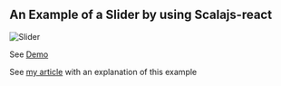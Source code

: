 ## An Example of a Slider by using Scalajs-react

![Slider](http://i.exxo.ru/slider.gif)

See [Demo](http://projects.scalapro.net/scalajs-react-slider/)

See [my article](http://scalapro.net/lets-create-a-slider/) with an explanation of this example
